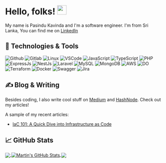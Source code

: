 
# Hello, folks! <img src="https://raw.githubusercontent.com/pasindu-kavinda-227/pasindu-kavinda-227/main/wave.gif" width="30px" height="30px" />

My name is Pasindu Kavinda and I'm a software engineer. I'm from Sri Lanka, You can find me on [LinkedIn]

## 🔧 Technologies & Tools
![Github](https://img.shields.io/badge/github-%23181717.svg?style=for-the-badge&logo=github&logoColor=white)
![Gitlab](https://img.shields.io/badge/GitLab-330F63?style=for-the-badge&logo=gitlab&logoColor=white)
![Linux](https://img.shields.io/badge/Linux-FCC624?style=for-the-badge&logo=linux&logoColor=black)
![VSCode](https://img.shields.io/badge/Visual_Studio_Code-0078D4?style=for-the-badge&logo=visual%20studio%20code&logoColor=white)
![JavaScript](https://img.shields.io/badge/JavaScript-F7DF1E?style=for-the-badge&logo=JavaScript&logoColor=white)
![TypeScript](https://img.shields.io/badge/TypeScript-007ACC?style=for-the-badge&logo=typescript&logoColor=white)
![PHP](https://img.shields.io/badge/PHP-777BB4?style=for-the-badge&logo=php&logoColor=white)
![ExpressJs](https://img.shields.io/badge/Express.js-404D59?style=for-the-badge&logo=express&logoColor=white)
![NestJs](https://img.shields.io/badge/NestJs-ea2845?style=for-the-badge&logo=nestJS&logoColor=white)
![Laravel](https://img.shields.io/badge/Laravel-FF2D20?style=for-the-badge&logo=laravel&logoColor=white)
![MySQL](https://img.shields.io/badge/MySQL-00000F?style=for-the-badge&logo=mysql&logoColor=white)
![MongoDB](https://img.shields.io/badge/MongoDB-4EA94B?style=for-the-badge&logo=mongodb&logoColor=white)
![AWS](https://img.shields.io/badge/Amazon_AWS-232F3E?style=for-the-badge&logo=amazon-aws&logoColor=white)
![DO](https://img.shields.io/badge/Digital_Ocean-0080FF?style=for-the-badge&logo=DigitalOcean&logoColor=white)
![Terraform](https://img.shields.io/badge/terraform-%235835CC.svg?style=for-the-badge&logo=terraform&logoColor=white)
![Docker](https://img.shields.io/badge/docker-%230db7ed.svg?style=for-the-badge&logo=docker&logoColor=white)
![Swagger](https://img.shields.io/badge/-Swagger-%23Clojure?style=for-the-badge&logo=swagger&logoColor=white)
![Jira](https://img.shields.io/badge/Jira-0052CC?style=for-the-badge&logo=Jira&logoColor=white)

## &#x270d; Blog & Writing

Besides coding, I also write cool stuff on [Medium](https://medium.com/@pasindu-kavinda) and [HashNode](https://pasindu-kavinda.hashnode.dev). Check out my articles!

A sample of my recent articles:

<!-- BLOG-POST-LIST:START -->
- [IaC 101: A Quick Dive into Infrastructure as Code](https://medium.com/@pasindu-kavinda/iac-101-a-quick-dive-into-infrastructure-as-code-06a64f73f411)
<!-- BLOG-POST-LIST:END -->

## &#x1f4c8; GitHub Stats

<a href="https://github.com/pasindu-kavinda-227/pasindu-kavinda-227">
  <img align="center" src="https://github-readme-stats.vercel.app/api/top-langs/?username=pasindu-kavinda-227&title_color=ffffff&text_color=c9cacc&icon_color=2bbc8a&bg_color=1d1f21&langs_count=3" />
</a>
<a href="https://github.com/pasindu-kavinda-227/pasindu-kavinda-227">
  <img align="center" src="https://github-readme-stats.vercel.app/api?username=pasindu-kavinda-227&show_icons=true&line_height=27&count_private=true&title_color=ffffff&text_color=c9cacc&icon_color=2bbc8a&bg_color=1d1f21" alt="Martin's GitHub Stats" />
</a>

<a href="https://github.com/pasindu-kavinda-227/Terraform-IaC-Starter">
  <img align="center" src="https://github-readme-stats.vercel.app/api/pin/?username=pasindu-kavinda-227&repo=Terraform-IaC-Starter&title_color=ffffff&text_color=c9cacc&icon_color=2bbc8a&bg_color=1d1f21" />
</a>

[GitHub]: https://github.com/pasindu-kavinda-227
[LinkedIn]: https://www.linkedin.com/in/pasindu-kavinda

<!---
pasindu-kavinda-227/pasindu-kavinda-227 is a ✨ special ✨ repository because its `README.md` (this file) appears on your GitHub profile.
You can click the Preview link to take a look at your changes.
--->